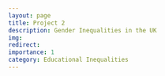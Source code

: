 ```yaml
---
layout: page
title: Project 2
description: Gender Inequalities in the UK
img: 
redirect: 
importance: 1
category: Educational Inequalities
---
```


